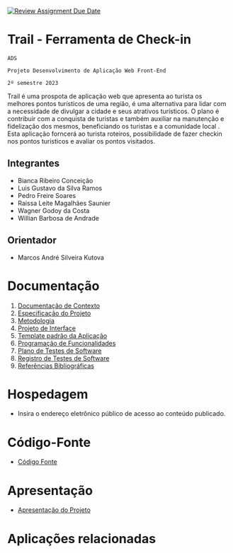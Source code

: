 [![Review Assignment Due Date](https://classroom.github.com/assets/deadline-readme-button-24ddc0f5d75046c5622901739e7c5dd533143b0c8e959d652212380cedb1ea36.svg)](https://classroom.github.com/a/sy1vqBms)
# Trail - Ferramenta de Check-in

`ADS`

`Projeto Desenvolvimento de Aplicação Web Front-End `

`2º semestre 2023`

Trail é uma prospota de aplicação web que apresenta ao turista os melhores pontos turísticos de uma região, é uma alternativa para lidar com a necessidade de divulgar a cidade e seus atrativos turísticos. O plano é contribuir com a conquista de turistas e também auxiliar na manutenção e fidelização dos mesmos, beneficiando os turistas e a comunidade local . Esta aplicação forncerá ao turista roteiros, possibilidade de fazer checkin nos pontos turisticos e avaliar os pontos visitados.

## Integrantes

* Bianca Ribeiro Conceição
* Luis Gustavo da Silva Ramos
* Pedro Freire Soares
* Raissa Leite Magalhães Saunier
* Wagner Godoy da Costa
* Willian Barbosa de Andrade

## Orientador

* Marcos André Silveira Kutova


# Documentação

<ol>
<li><a href="documentos/01-Documentação de Contexto.md"> Documentação de Contexto</a></li>
<li><a href="documentos/02-Especificação do Projeto.md"> Especificação do Projeto</a></li>
<li><a href="documentos/03-Metodologia.md"> Metodologia</a></li>
<li><a href="documentos/04-Projeto de Interface.md"> Projeto de Interface</a></li>
<li><a href="documentos/05-Template padrão da Aplicação.md"> Template padrão da Aplicação</a></li>
<li><a href="documentos/06-Programação de Funcionalidades.md"> Programação de Funcionalidades</a></li>
<li><a href="documentos/07-Plano de Testes de Software.md"> Plano de Testes de Software</a></li>
<li><a href="documentos/08-Registro de Testes de Software.md"> Registro de Testes de Software</a></li>
<li><a href="documentos/09-Referências.md"> Referências Bibliográficas</a></li>
</ol>

# Hospedagem

* Insira o endereço eletrônico público de acesso ao conteúdo publicado. 

# Código-Fonte

* <a href="codigo-fonte/README.md">Código Fonte</a>

# Apresentação

* <a href="apresentacao/README.md">Apresentação do Projeto</a>

# Aplicações relacionadas
